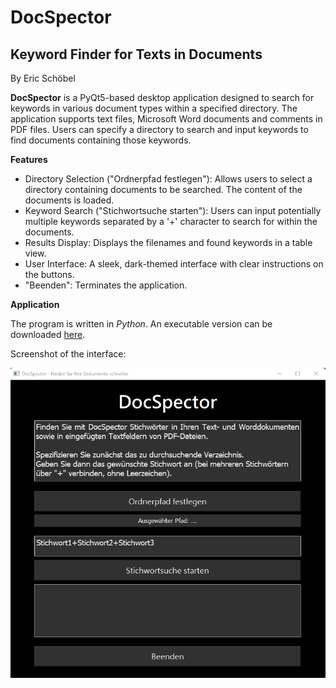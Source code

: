 # DocSpector
## Keyword Finder for Texts in Documents

By Eric Schöbel

**DocSpector** is a PyQt5-based desktop application designed to search for keywords in various document types within a specified directory. The application supports text files, Microsoft Word documents and comments in PDF files. Users can specify a directory to search and input keywords to find documents containing those keywords.


**Features**

+ Directory Selection ("Ordnerpfad festlegen"): Allows users to select a directory containing documents to be searched. The content of the documents is loaded.
+ Keyword Search ("Stichwortsuche starten"): Users can input potentially multiple keywords separated by a '+' character to search for within the documents.
+ Results Display: Displays the filenames and found keywords in a table view.
+ User Interface: A sleek, dark-themed interface with clear instructions on the buttons.
+ "Beenden": Terminates the application.


**Application**

The program is written in *Python*. An executable version can be downloaded [here](https://github.com/EricSchoebel/DocSpector/releases).

Screenshot of the interface:

![GUI](./Screenshot_GUI.png "GUI")

